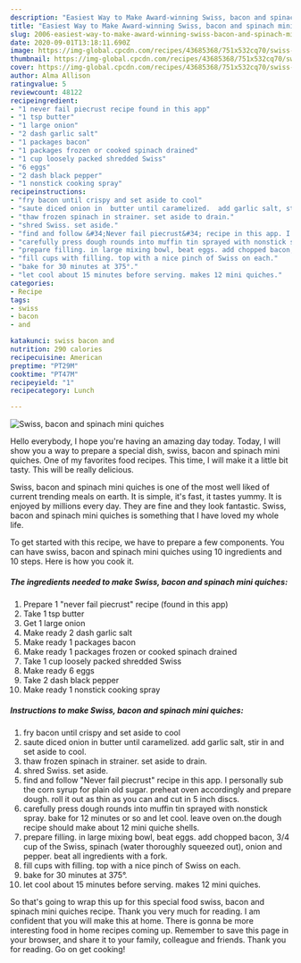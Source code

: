 ```yaml
---
description: "Easiest Way to Make Award-winning Swiss, bacon and spinach mini quiches"
title: "Easiest Way to Make Award-winning Swiss, bacon and spinach mini quiches"
slug: 2006-easiest-way-to-make-award-winning-swiss-bacon-and-spinach-mini-quiches
date: 2020-09-01T13:18:11.690Z
image: https://img-global.cpcdn.com/recipes/43685368/751x532cq70/swiss-bacon-and-spinach-mini-quiches-recipe-main-photo.jpg
thumbnail: https://img-global.cpcdn.com/recipes/43685368/751x532cq70/swiss-bacon-and-spinach-mini-quiches-recipe-main-photo.jpg
cover: https://img-global.cpcdn.com/recipes/43685368/751x532cq70/swiss-bacon-and-spinach-mini-quiches-recipe-main-photo.jpg
author: Alma Allison
ratingvalue: 5
reviewcount: 48122
recipeingredient:
- "1 never fail piecrust recipe found in this app"
- "1 tsp butter"
- "1 large onion"
- "2 dash garlic salt"
- "1 packages bacon"
- "1 packages frozen or cooked spinach drained"
- "1 cup loosely packed shredded Swiss"
- "6 eggs"
- "2 dash black pepper"
- "1 nonstick cooking spray"
recipeinstructions:
- "fry bacon until crispy and set aside to cool"
- "saute diced onion in  butter until caramelized.  add garlic salt, stir in and set aside to cool."
- "thaw frozen spinach in strainer. set aside to drain."
- "shred Swiss. set aside."
- "find and follow &#34;Never fail piecrust&#34; recipe in this app. I personally sub the corn syrup for plain old sugar. preheat oven accordingly and prepare dough. roll it out as thin as you can and cut in 5 inch discs."
- "carefully press dough rounds into muffin tin sprayed with nonstick spray. bake for 12 minutes or so and let cool. leave oven on.the dough recipe should make about 12 mini quiche shells."
- "prepare filling. in large mixing bowl, beat eggs. add chopped bacon, 3/4 cup of the Swiss, spinach (water thoroughly squeezed out), onion and pepper. beat all ingredients with a fork."
- "fill cups with filling. top with a nice pinch of Swiss on each."
- "bake for 30 minutes at 375°."
- "let cool about 15 minutes before serving. makes 12 mini quiches."
categories:
- Recipe
tags:
- swiss
- bacon
- and

katakunci: swiss bacon and 
nutrition: 290 calories
recipecuisine: American
preptime: "PT29M"
cooktime: "PT47M"
recipeyield: "1"
recipecategory: Lunch

---
```



![Swiss, bacon and spinach mini quiches](https://img-global.cpcdn.com/recipes/43685368/751x532cq70/swiss-bacon-and-spinach-mini-quiches-recipe-main-photo.jpg)

Hello everybody, I hope you're having an amazing day today. Today, I will show you a way to prepare a special dish, swiss, bacon and spinach mini quiches. One of my favorites food recipes. This time, I will make it a little bit tasty. This will be really delicious.



Swiss, bacon and spinach mini quiches is one of the most well liked of current trending meals on earth. It is simple, it's fast, it tastes yummy. It is enjoyed by millions every day. They are fine and they look fantastic. Swiss, bacon and spinach mini quiches is something that I have loved my whole life.


To get started with this recipe, we have to prepare a few components. You can have swiss, bacon and spinach mini quiches using 10 ingredients and 10 steps. Here is how you cook it.

<!--inarticleads1-->

##### The ingredients needed to make Swiss, bacon and spinach mini quiches:

1. Prepare 1 &#34;never fail piecrust&#34; recipe (found in this app)
1. Take 1 tsp butter
1. Get 1 large onion
1. Make ready 2 dash garlic salt
1. Make ready 1 packages bacon
1. Make ready 1 packages frozen or cooked spinach drained
1. Take 1 cup loosely packed shredded Swiss
1. Make ready 6 eggs
1. Take 2 dash black pepper
1. Make ready 1 nonstick cooking spray




<!--inarticleads2-->

##### Instructions to make Swiss, bacon and spinach mini quiches:

1. fry bacon until crispy and set aside to cool
1. saute diced onion in  butter until caramelized.  add garlic salt, stir in and set aside to cool.
1. thaw frozen spinach in strainer. set aside to drain.
1. shred Swiss. set aside.
1. find and follow &#34;Never fail piecrust&#34; recipe in this app. I personally sub the corn syrup for plain old sugar. preheat oven accordingly and prepare dough. roll it out as thin as you can and cut in 5 inch discs.
1. carefully press dough rounds into muffin tin sprayed with nonstick spray. bake for 12 minutes or so and let cool. leave oven on.the dough recipe should make about 12 mini quiche shells.
1. prepare filling. in large mixing bowl, beat eggs. add chopped bacon, 3/4 cup of the Swiss, spinach (water thoroughly squeezed out), onion and pepper. beat all ingredients with a fork.
1. fill cups with filling. top with a nice pinch of Swiss on each.
1. bake for 30 minutes at 375°.
1. let cool about 15 minutes before serving. makes 12 mini quiches.




So that's going to wrap this up for this special food swiss, bacon and spinach mini quiches recipe. Thank you very much for reading. I am confident that you will make this at home. There is gonna be more interesting food in home recipes coming up. Remember to save this page in your browser, and share it to your family, colleague and friends. Thank you for reading. Go on get cooking!
